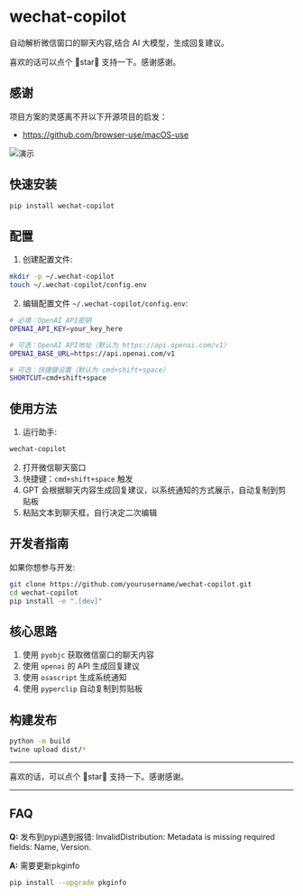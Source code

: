# wechat-copilot

自动解析微信窗口的聊天内容,结合 AI 大模型，生成回复建议。

喜欢的话可以点个 🌟star🌟 支持一下。感谢感谢。

## 感谢

项目方案的灵感离不开以下开源项目的启发：

- https://github.com/browser-use/macOS-use

![演示](docs/demo.gif)

## 快速安装

```bash
pip install wechat-copilot
```

## 配置

1. 创建配置文件:

```bash
mkdir -p ~/.wechat-copilot
touch ~/.wechat-copilot/config.env
```

2. 编辑配置文件 `~/.wechat-copilot/config.env`:

```bash
# 必填：OpenAI API密钥
OPENAI_API_KEY=your_key_here

# 可选：OpenAI API地址（默认为 https://api.openai.com/v1）
OPENAI_BASE_URL=https://api.openai.com/v1

# 可选：快捷键设置（默认为 cmd+shift+space）
SHORTCUT=cmd+shift+space
```

## 使用方法

1. 运行助手:

```bash
wechat-copilot
```

2. 打开微信聊天窗口
3. 快捷键：`cmd+shift+space` 触发
4. GPT 会根据聊天内容生成回复建议，以系统通知的方式展示，自动复制到剪贴板
5. 粘贴文本到聊天框，自行决定二次编辑

## 开发者指南

如果你想参与开发:

```bash
git clone https://github.com/yourusername/wechat-copilot.git
cd wechat-copilot
pip install -e ".[dev]"
```

## 核心思路

1. 使用 `pyobjc` 获取微信窗口的聊天内容
2. 使用 `openai` 的 API 生成回复建议
3. 使用 `osascript` 生成系统通知
4. 使用 `pyperclip` 自动复制到剪贴板

## 构建发布

```bash
python -m build
twine upload dist/*
```
---

喜欢的话，可以点个 🌟star🌟 支持一下。感谢感谢。

---

## FAQ

**Q:** 发布到pypi遇到报错: InvalidDistribution: Metadata is missing required fields: Name, Version.

**A:** 需要更新pkginfo

```bash
pip install --upgrade pkginfo
```

